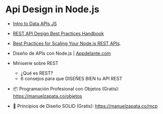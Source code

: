# Api Design in Node.js

- [Intro to Data APIs JS](https://github.com/CodingTrain/Intro-to-Data-APIs-JS)
- [REST API Design Best Practices Handbook](https://www.freecodecamp.org/news/rest-api-design-best-practices-build-a-rest-api/)
- [Best Practices for Scaling Your Node.js REST APIs](https://www.freecodecamp.org/news/nodejs-api-best-practices-for-scaling/). 
- Diseño de APIs con Node.js | [Appdelante.com](https://appdelante.com/)
- Miniserie sobre REST
  - ¿Qué es REST?
  - 6 consejos para que DISEÑES BIEN tu API REST
  
- 📦 Programación Profesional con Objetos (Gratis): https://manuelzapata.co/objetos
- 🌲 Principios de Diseño SOLID (Gratis): https://manuelzapata.co/mcp
